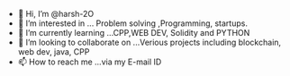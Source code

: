- 👋 Hi, I’m @harsh-2O
- 👀 I’m interested in ... Problem solving ,Programming, startups.
- 🌱 I’m currently learning ...CPP,WEB DEV, Solidity and PYTHON
- 💞️ I’m looking to collaborate on ...Verious projects including blockchain, web dev, java, CPP
- 📫 How to reach me ...via my E-mail ID

<!---
harsh-2O/harsh-2O is a ✨ special ✨ repository because its `README.md` (this file) appears on your GitHub profile.
You can click the Preview link to take a look at your changes.
--->
